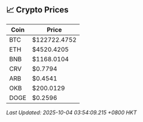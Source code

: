 ## 📈 Crypto Prices

| Coin | Price |
| ---- | ----- |
| BTC | $122722.4752 |
| ETH | $4520.4205 |
| BNB | $1168.0104 |
| CRV | $0.7794 |
| ARB | $0.4541 |
| OKB | $200.0129 |
| DOGE | $0.2596 |

_Last Updated: 2025-10-04 03:54:09.215 +0800 HKT_
